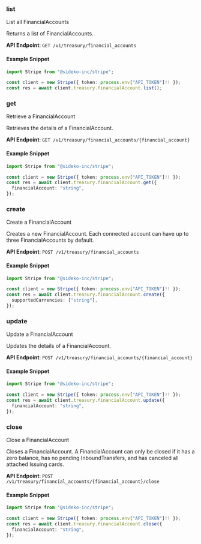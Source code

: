 
### list <a name="list"></a>
List all FinancialAccounts

<p>Returns a list of FinancialAccounts.</p>

**API Endpoint**: `GET /v1/treasury/financial_accounts`

#### Example Snippet

```typescript
import Stripe from "@sideko-inc/stripe";

const client = new Stripe({ token: process.env["API_TOKEN"]!! });
const res = await client.treasury.financialAccount.list();
```

### get <a name="get"></a>
Retrieve a FinancialAccount

<p>Retrieves the details of a FinancialAccount.</p>

**API Endpoint**: `GET /v1/treasury/financial_accounts/{financial_account}`

#### Example Snippet

```typescript
import Stripe from "@sideko-inc/stripe";

const client = new Stripe({ token: process.env["API_TOKEN"]!! });
const res = await client.treasury.financialAccount.get({
  financialAccount: "string",
});
```

### create <a name="create"></a>
Create a FinancialAccount

<p>Creates a new FinancialAccount. Each connected account can have up to three FinancialAccounts by default.</p>

**API Endpoint**: `POST /v1/treasury/financial_accounts`

#### Example Snippet

```typescript
import Stripe from "@sideko-inc/stripe";

const client = new Stripe({ token: process.env["API_TOKEN"]!! });
const res = await client.treasury.financialAccount.create({
  supportedCurrencies: ["string"],
});
```

### update <a name="update"></a>
Update a FinancialAccount

<p>Updates the details of a FinancialAccount.</p>

**API Endpoint**: `POST /v1/treasury/financial_accounts/{financial_account}`

#### Example Snippet

```typescript
import Stripe from "@sideko-inc/stripe";

const client = new Stripe({ token: process.env["API_TOKEN"]!! });
const res = await client.treasury.financialAccount.update({
  financialAccount: "string",
});
```

### close <a name="close"></a>
Close a FinancialAccount

<p>Closes a FinancialAccount. A FinancialAccount can only be closed if it has a zero balance, has no pending InboundTransfers, and has canceled all attached Issuing cards.</p>

**API Endpoint**: `POST /v1/treasury/financial_accounts/{financial_account}/close`

#### Example Snippet

```typescript
import Stripe from "@sideko-inc/stripe";

const client = new Stripe({ token: process.env["API_TOKEN"]!! });
const res = await client.treasury.financialAccount.close({
  financialAccount: "string",
});
```
